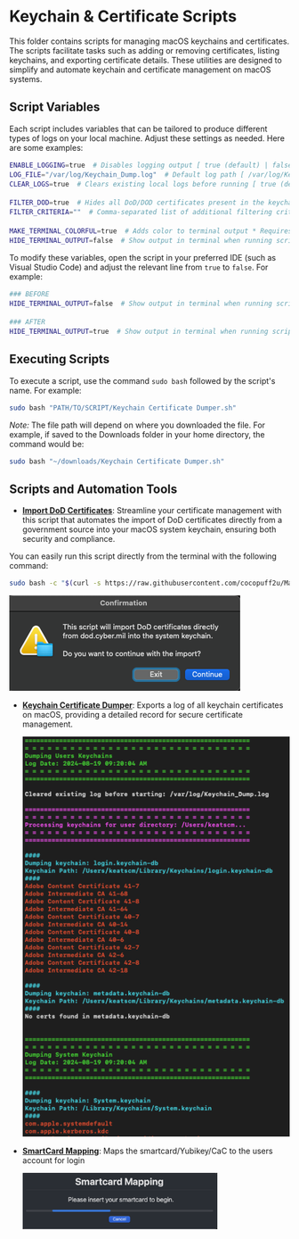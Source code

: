 # Keychain & Certificate Scripts

This folder contains scripts for managing macOS keychains and certificates. The scripts facilitate tasks such as adding or removing certificates, listing keychains, and exporting certificate details. These utilities are designed to simplify and automate keychain and certificate management on macOS systems.

## Script Variables

Each script includes variables that can be tailored to produce different types of logs on your local machine. Adjust these settings as needed. Here are some examples:

```bash
ENABLE_LOGGING=true  # Disables logging output [ true (default) | false ]
LOG_FILE="/var/log/Keychain_Dump.log"  # Default log path [ /var/log/Keychain_Dump.log ]
CLEAR_LOGS=true  # Clears existing local logs before running [ true (default) | false ]

FILTER_DOD=true  # Hides all DoD/DOD certificates present in the keychains
FILTER_CRITERIA=""  # Comma-separated list of additional filtering criteria, e.g., "apple,adobe"

MAKE_TERMINAL_COLORFUL=true  # Adds color to terminal output * Requires HIDE_RESULTS_IN_TERMINAL=false * [ true (default) | false ]
HIDE_TERMINAL_OUTPUT=false  # Show output in terminal when running script locally [ true | false (default) ]
```

To modify these variables, open the script in your preferred IDE (such as Visual Studio Code) and adjust the relevant line from `true` to `false`. For example:

```bash
### BEFORE
HIDE_TERMINAL_OUTPUT=false  # Show output in terminal when running script locally [ true | false (default) ]

### AFTER
HIDE_TERMINAL_OUTPUT=true  # Show output in terminal when running script locally [ true | false (default) ]
```

## Executing Scripts

To execute a script, use the command `sudo bash` followed by the script's name. For example:

```bash
sudo bash "PATH/TO/SCRIPT/Keychain Certificate Dumper.sh"
```

*Note:* The file path will depend on where you downloaded the file. For example, if saved to the Downloads folder in your home directory, the command would be:

```bash
sudo bash "~/downloads/Keychain Certificate Dumper.sh"
```

## Scripts and Automation Tools

- **[Import DoD Certificates](https://github.com/cocopuff2u/MacOS_GOV_Scripts/blob/main/Keychain_And_Certificates_Scripts/Import_DoD_Certs.sh)**: Streamline your certificate management with this script that automates the import of DoD certificates directly from a government source into your macOS system keychain, ensuring both security and compliance.

You can easily run this script directly from the terminal with the following command:
```bash
sudo bash -c "$(curl -s https://raw.githubusercontent.com/cocopuff2u/MacOS_GOV_Scripts/main/Keychain_And_Certificates_Scripts/Import_DoD_Certs.sh)"
```

![Import DoD Certificates](images/Example_Import_DoD.png)

- **[Keychain Certificate Dumper](https://github.com/cocopuff2u/MacOS_GOV_Scripts/blob/main/Keychain_And_Certificates_Scripts/Keychain_Certificate_Dumper.sh)**: Exports a log of all keychain certificates on macOS, providing a detailed record for secure certificate management.

  ![Keychain Certificate Dumper](images/Example_Keychain_Dump.png)

- **[SmartCard Mapping](https://github.com/cocopuff2u/MacOS_GOV_Scripts/blob/main/Keychain_And_Certificates_Scripts/SmartCard_Mapping.sh)**: Maps the smartcard/Yubikey/CaC to the users account for login

  <img src="images/smartcard_mapping.png" alt="Keychain Certificate Dumper" width="350"/>


